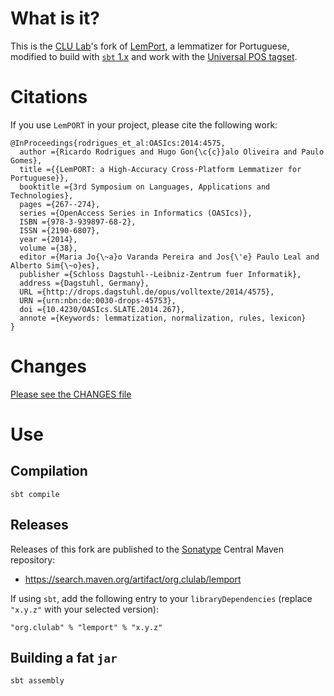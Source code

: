 # What is it?

This is the [CLU Lab](clulab.org)'s fork of [LemPort](https://github.com/rikarudo/LemPORT), a lemmatizer for Portuguese, modified to build with [`sbt` 1.x](https://www.scala-sbt.org/download.html) and work with the [Universal POS tagset](http://universaldependencies.org/u/pos/all.html).

# Citations

If you use `LemPORT` in your project, please cite the following work:

```
@InProceedings{rodrigues_et_al:OASIcs:2014:4575,
  author ={Ricardo Rodrigues and Hugo Gon{\c{c}}alo Oliveira and Paulo Gomes},
  title ={{LemPORT: a High-Accuracy Cross-Platform Lemmatizer for Portuguese}},
  booktitle ={3rd Symposium on Languages, Applications and Technologies},
  pages ={267--274},
  series ={OpenAccess Series in Informatics (OASIcs)},
  ISBN ={978-3-939897-68-2},
  ISSN ={2190-6807},
  year ={2014},
  volume ={38},
  editor ={Maria Jo{\~a}o Varanda Pereira and Jos{\'e} Paulo Leal and Alberto Sim{\~o}es},
  publisher ={Schloss Dagstuhl--Leibniz-Zentrum fuer Informatik},
  address ={Dagstuhl, Germany},
  URL ={http://drops.dagstuhl.de/opus/volltexte/2014/4575},
  URN ={urn:nbn:de:0030-drops-45753},
  doi ={10.4230/OASIcs.SLATE.2014.267},
  annote ={Keywords: lemmatization, normalization, rules, lexicon}
}
```

# Changes
[Please see the CHANGES file](CHANGES.md)


# Use

## Compilation

```
sbt compile
```

## Releases

Releases of this fork are published to the [Sonatype](https://search.maven.org/) Central Maven repository:

- https://search.maven.org/artifact/org.clulab/lemport

If using `sbt`, add the following entry to your `libraryDependencies` (replace `"x.y.z"` with your selected version):

```
"org.clulab" % "lemport" % "x.y.z"
```

## Building a fat `jar`

```
sbt assembly
```
